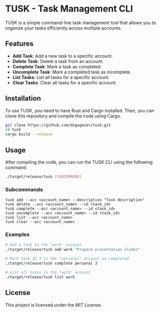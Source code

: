 # TUSK - Task Management CLI

TUSK is a simple command-line task management tool that allows you to organize your tasks efficiently across multiple accounts.

## Features

- **Add Task**: Add a new task to a specific account.
- **Delete Task**: Delete a task from an account.
- **Complete Task**: Mark a task as completed.
- **Uncomplete Task**: Mark a completed task as incomplete.
- **List Tasks**: List all tasks for a specific account.
- **Clear Tasks**: Clear all tasks for a specific account.

## Installation

To use TUSK, you need to have Rust and Cargo installed. Then, you can clone this repository and compile the code using Cargo.

```bash
git clone https://github.com/dogagezer/tusk.git
cd tusk
cargo build --release
```

## Usage

After compiling the code, you can run the TUSK CLI using the following command:

```bash
./target/release/tusk [SUBCOMMAND]
```

### Subcommands
  ```
  tusk add --acc <account_name> --description "Task description"
  tusk delete --acc <account_name> --id <task_id>
  tusk complete --acc <account_name> --id <task_id>
  tusk uncomplete --acc <account_name> --id <task_id>
  tusk list --acc <account_name>
  tusk clear --acc <account_name>

  ```

### Examples

```bash
# Add a task to the "work" account
./target/release/tusk add work "Prepare presentation slides"

# Mark task ID 3 in the "personal" account as completed
./target/release/tusk complete personal 3

# List all tasks in the "work" account
./target/release/tusk list work
```

## License

This project is licensed under the MIT License.
